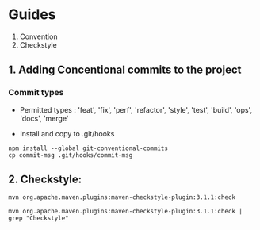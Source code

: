 # Guides
1. Convention
2. Checkstyle


## 1. Adding Concentional commits to the project

### Commit types
- Permitted types : 'feat', 'fix', 'perf', 'refactor', 'style', 'test', 'build', 'ops', 'docs', 'merge'

- Install and copy to .git/hooks
```shell
npm install --global git-conventional-commits 
cp commit-msg .git/hooks/commit-msg
```

## 2. Checkstyle:
 ```shell
mvn org.apache.maven.plugins:maven-checkstyle-plugin:3.1.1:check

```
```shell
mvn org.apache.maven.plugins:maven-checkstyle-plugin:3.1.1:check | grep "Checkstyle"

```